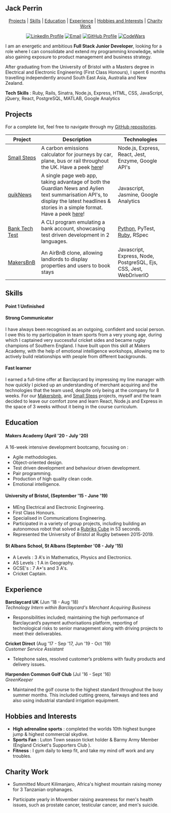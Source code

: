 ## Jack Perrin

<div align="center">

[Projects](#projects) | [Skills](#skills) | [Education](#education) | [Experience](#experience) | [Hobbies and Interests](#hobbies-and-interests) | [ Charity Work ](#Charity-Work)

[![LinkedIn Profile]](https://www.linkedin.com/in/jack-perrin-b8a447111/)
[![Email]](mailto:perrinjack96@gmail.com)
[![GitHub Profile]](https://github.com/perrinjack)
[![CodeWars]](https://www.codewars.com/users/perrinjack96)

</div>

I am an energetic and ambitious **Full Stack Junior Developer**, looking for a role where I can consolidate and extend my programming knowledge, while also gaining exposure to product management and business strategy.

After graduating from the University of Bristol with a Masters degree in Electrical and Electronic Engineering (First Class Honours), I spent 6 months travelling independently around South East Asia, Australia and New Zealand.

**Tech Skills** : Ruby, Rails, Sinatra, Node.js, Express, HTML, CSS, JavaScript, jQuery, React, PostgreSQL, MATLAB, Google Analytics

## Projects

For a complete list, feel free to navigate through my [GitHub repositories](https://github.com/perrinjack?tab=repositories).

| Project                                                           | Description                                                                                                                                                                                                            | Technologies                                                                                                                 |
| ----------------------------------------------------------------- | ---------------------------------------------------------------------------------------------------------------------------------------------------------------------------------------------------------------------- | ---------------------------------------------------------------------------------------------------------------------------- |
| [Small Steps](https://github.com/perrinjack/Small_Steps)          | A carbon emissions calculator for journeys by car, plane, bus or rail throughout the UK. Have a peek [here](https://small-steps2020.herokuapp.com/)!                                                                   | Node.js, Express, React, Jest, Enzyme, Google API's                                                                          |
| [quikNews](https://github.com/perrinjack/quicknews)               | A single page web app, taking advantage of both the Guardian News and Aylien text summarisation API's, to display the latest headlines & stories in a simple format. Have a peek [here](https://quicknews.imfast.io/)! | Javascript, Jasmine, Google Analytics                                                                                        |
| [Bank Tech Test](https://github.com/perrinjack/Bank-Tech-Test-Py) | A CLI program emulating a bank account, showcasing test driven development in 2 languages.                                                                                                                             | [Python](https://github.com/perrinjack/Bank-Tech-Test-Py), PyTest, [Ruby](https://github.com/perrinjack/BankTechTest), RSpec |
| [MakersBnB](https://github.com/perrinjack/MakersBnB)              | An AirBnB clone, allowing landlords to display properties and users to book stays                                                                                                                                      | Javascript, Express, Node, PostgreSQL, Ejs, CSS, Jest, WebDriverIO                                                           |

## Skills

#### Point 1 Unfinished

#### Strong Communicator

 I have always been recognised as an outgoing, confident and social person. I owe this to my participation in team sports from a very young age, during which I captained very successful cricket sides and became rugby champions of Southern England. I have built upon this skill at Makers Academy, with the help of emotional intelligence workshops, allowing me to actively build relationships with people from different backgrounds.
 

#### Fast learner

I earned a full-time offer at Barclaycard by impressing my line manager with how quickly I picked up an understanding of merchant acquiring and the technologies that the team used, despite only being at the company for 8 weeks. For our [Makersbnb](https://github.com/perrinjack/MakersBnB), and [Small Steps](https://github.com/perrinjack/Small_Steps) projects, myself and the team decided to leave our comfort zone and learn React, Node.js and Express in the space of 3 weeks without it being in the course curriculum.

## Education

#### Makers Academy (April '20 - July '20)

A 16-week intensive development bootcamp, focusing on :

- Agile methodologies.
- Object-oriented design.
- Test driven development and behaviour driven development.
- Pair programming.
- Production of high quality clean code.
- Emotional intelligence.

#### University of Bristol, (September '15 - June '19)

- MEng Electrical and Electronic Engineering.
- First Class Honours.
- Specialised in Communications Engineering.
- Participated in a variety of group projects, including building an autonomous robot that solved a [Rubriks Cube](https://www.youtube.com/watch?v=ekkY4wNfVEE) in 53 seconds.
- Represented the University of Bristol at Rugby between 2015-2019.

#### St Albans School, St Albans (September '08 - July '15)

- A Levels : 3 A's in Mathematics, Physics and Electronics.
- AS Levels : 1 A in Geography.
- GCSE's : 7 A\*'s and 3 A's.
- Cricket Captain.

## Experience

**Barclaycard UK** (Jun '18 - Aug '18)  
_Technology Intern within Barclaycard's Merchant Acquiring Business_

- Responsibilities included; maintaining the high performance of Barclaycard’s payment authorisations platform, reporting of technological risks to senior management along with driving projects to meet their deliverables.

**Cricket Direct** (Aug '17 - Sep '17, Jun '19 - Oct '19)  
_Customer Service Assistant_

- Telephone sales, resolved customer’s problems with faulty products and delivery issues.

**Harpenden Common Golf Club** (Jul '16 - Sept '16)  
_GreenKeeper_

- Maintained the golf course to the highest standard throughout the busy summer months. This included cutting greens, fairways and tees and also using industrial standard irrigation equipment.

## Hobbies and Interests

- **High adrenaline sports** : completed the worlds 10th highest bungee jump & highest commercial skydive.
- **Sports Fan** : Luton Town season ticket holder & Barmy Army Member (England Cricket's Supporters Club ).
- **Fitness** : I gym daily to keep fit, and take my mind off work and any troubles.

## Charity Work

- Summitted Mount Kilimanjaro, Africa's highest mountain raising money for 3 Tanzanian orphanages.

- Participate yearly in Movember raising awareness for men's health issues, such as prostate cancer, testicular cancer, and men's suicide.

<!-- Badges n stuff  -->

[linkedin profile]: https://img.shields.io/badge/LinkedIn-%232A6AC7?style=for-the-badge&logo=linkedin
[email]: https://img.shields.io/badge/Email-%23D14836?style=for-the-badge&logo=gmail&logoColor=white
[github profile]: https://img.shields.io/badge/GitHub-%23181717?style=for-the-badge&logo=github&logoColor=white
[codewars]: https://img.shields.io/badge/CodeWars-%23AD2C27?style=for-the-badge&logo=codewars&logoColor=white
